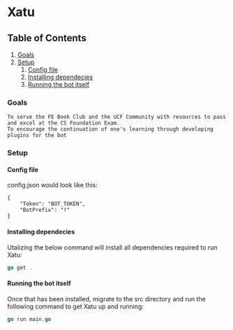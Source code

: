# Xatu
## Table of Contents
1. [Goals](#goals)
2. [Setup](#setup)
    1. [Config file](#config-file)
    2. [Installing dependecies](#installing-dependecies)
    3. [Running the bot itself](#running-the-bot-itself)
### Goals
    To serve the FE Book Club and the UCF Community with resources to pass and excel at the CS Foundation Exam.
    To encourage the continuation of one's learning through developing plugins for the bot
### Setup
#### Config file
config.json would look like this:
```
{
    "Token": "BOT_TOKEN",
    "BotPrefix": "!"
}
```
#### Installing dependecies
Utalizing the below command will install all dependencies required to run Xatu:
```go
go get .
```
#### Running the bot itself
Once that has been installed, migrate to the src directory and run the following command to get Xatu up and running:
```go
go run main.go
```




